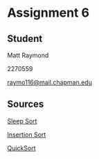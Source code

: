 # Assignment 6

## Student
Matt Raymond

2270559

raymo116@mail.chapman.edu

## Sources
[Sleep Sort](https://www.geeksforgeeks.org/sleep-sort-king-laziness-sorting-sleeping/)

[Insertion Sort](https://www.youtube.com/watch?v=w3Z7DwDHoZQ)

[QuickSort](https://www.geeksforgeeks.org/quick-sort/)
